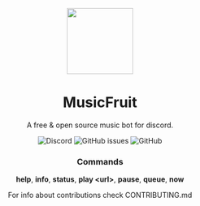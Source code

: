 <p align="center">
  <img src="https://cdn.discordapp.com/avatars/727895377751179324/0b08ac6228e890159c14734e7b8bb492.png?size=512" height="130px" width="130px">
</p>

<h1 align="center">MusicFruit</h1>

<p align="center">
  A free &amp; open source music bot for discord.
</p>

<p align="center" id="badges">
  <img alt="Discord" src="https://img.shields.io/discord/843135920596451338?label=Support%20Server&style=for-the-badge">
  <img alt="GitHub issues" src="https://img.shields.io/github/issues-raw/TheClashFruit/MusicFruit?label=issues&style=for-the-badge">
  <img alt="GitHub" src="https://img.shields.io/github/license/TheClashFruit/MusicFruit?style=for-the-badge">
</p>

<h3 align="center">Commands</h3>

<p align="center">
  <b>help</b>,
  <b>info</b>,
  <b>status</b>,
  <b>play &lt;url&gt;</b>,
  <b>pause</b>,
  <b>queue</b>,
  <b>now</b>
</p>

<p align="center">
  For info about contributions check CONTRIBUTING.md
</p>
